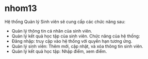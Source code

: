 # nhom13
Hệ thống Quản lý Sinh viên sẽ cung cấp các chức năng sau:
- Quản lý thông tin cá nhân của sinh viên.
- Quản lý kết quả học tập của sinh viên.
Chức năng của hệ thống:
- Đăng nhập: truy cập vào hệ thống với quyền hạn tương ứng.
- Quản lý sinh viên: Thêm mới, cập nhật, và xóa thông tin sinh viên.
- Quản lý kết quả học tập: Nhập điểm, xem điểm.
